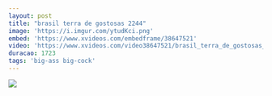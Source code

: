 ```yaml
---
layout: post
title: "brasil terra de gostosas 2244"
image: 'https://i.imgur.com/ytudKci.png'
embed: 'https://www.xvideos.com/embedframe/38647521'
video: 'https://www.xvideos.com/video38647521/brasil_terra_de_gostosas_2244'
duracao: 1723
tags: 'big-ass big-cock'
---
```

<a href="{{ page.url | prepend: site.baseurl | prepend: site.url }}"><img src="{{ page.image | prepend: site.baseurl | prepend: site.url }}" /></a>
